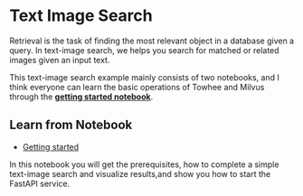 # Text Image Search

Retrieval is the task of finding the most relevant object in a database given a query. In text-image search, we helps you search for matched or related images given an input text.

This text-image search example mainly consists of two notebooks, and I think everyone can learn the basic operations of Towhee and Milvus through the [**getting started notebook**](./1_build_text_image_search_engine.ipynb).

## Learn from Notebook

- [Getting started](./1_build_text_image_search_engine.ipynb)

In this notebook you will get the prerequisites, how to complete a simple text-image search and visualize results,and show you how to start the FastAPI service.

